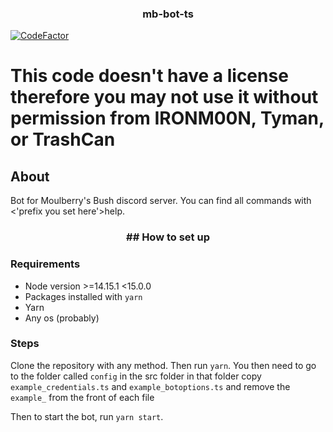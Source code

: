 <h3 align="center">mb-bot-ts</h3>

[![CodeFactor](https://www.codefactor.io/repository/github/notenoughupdates/mb-bot-ts/badge?s=708ab26519121898fd964e54b6ba3afdad396ac3)](https://www.codefactor.io/repository/github/notenoughupdates/mb-bot-ts)

# This code doesn't have a license therefore you may not use it without permission from IRONM00N, Tyman, or TrashCan

## About

Bot for Moulberry's Bush discord server. You can find all commands with <'prefix you set here'>help.

<h3 align="center">## How to set up</h3>

### Requirements

- Node version >=14.15.1 <15.0.0
- Packages installed with `yarn`
- Yarn
- Any os (probably)

### Steps

Clone the repository with any method. Then run `yarn`. You then need to go to the folder called `config` in the src folder in that folder copy `example_credentials.ts` and `example_botoptions.ts` and remove the `example_` from the front of each file


Then to start the bot, run `yarn start`.
